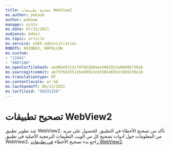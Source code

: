 ```yaml
---
title: تصحيح تطبيقات WebView2
ms.author: pebaum
author: pebaum
manager: scotv
ms.date: 07/22/2021
audience: Admin
ms.topic: article
ms.service: o365-administration
ROBOTS: NOINDEX, NOFOLLOW
ms.custom:
- "11941"
- "9007100"
ms.openlocfilehash: aed0b49213cfd7b81684aa56655b3a8069b739ab
ms.sourcegitcommit: ab75f66355116e995b3cb5505465b31989339e28
ms.translationtype: MT
ms.contentlocale: ar-SA
ms.lasthandoff: 08/13/2021
ms.locfileid: "58331258"
---
```

# <a name="debug-webview2-apps"></a>تصحيح تطبيقات WebView2

عند تطوير تطبيق WebView2، تأكد من تصحيح الأخطاء في التطبيق. للحصول على مزيد من المعلومات حول أدوات تصحيح كل من الويب التعليمات البرمجية الأصلية في تطبيق WebView2، راجع بدء تصحيح الأخطاء [في تطبيقات WebView2](https://docs.microsoft.com/microsoft-edge/webview2/how-to/debug).